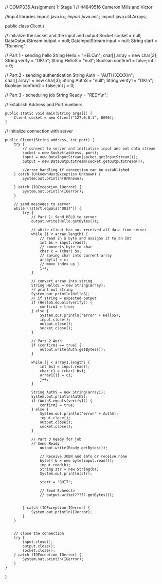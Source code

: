 
// COMP335 Assignment 1: Stage 1
// 44849516 Cameron Mills and Victor 

//input libraries
import java.io.*;
import java.net.*;
import java.util.Arrays;

public class Client {

// initialize the socket and the input and output
	Socket socket = null;
	DataOutputStream output = null;
	DataInputStream input = null;
	String start = "Running";

// Part 1 - sending hello
	String Hello = "HELO\n";
	char[] array = new char[3];
	String verify = "OK\n";
	String HelloS = "null";
	Boolean confirm1 = false;
	int i = 0;

// Part 2 - sending authentication
	String Auth = "AUTH XXXX\n";	
	char[] array1 = new char[3];
	String AuthS = "null";
	String verify1 = "OK\n";
	Boolean confirm2 = false;
	int j = 0;


// Part 3 - scheduling job
	String Ready = "REDY\n";

// Establish Address and Port numbers
	
	public static void main(String args[]) {
		Client socket = new Client("127.0.0.1", 8096);
	}

// Initialize connection with server
	
	public Client(String address, int port) {
		try {
			// connect to server and initialize input and out data stream
			socket = new Socket(address, port);
			input = new DataInputStream(socket.getInputStream());
			output = new DataOutputStream(socket.getOutputStream());
			
			//error handling if connection can be established 
		} catch (UnknownHostException UnKnown) {
			System.out.println(UnKnown);

		} catch (IOException IOerror) {
			System.out.println(IOerror);
		}

		// send messages to server
		while (!start.equals("QUIT")) {
			try {
				// Part 1: Send HELO to server
				output.write(Hello.getBytes());

				// while client has not received all data from server
				while (i < array.length) {
					// read in a byte and assigns it to an Int
					int bs = input.read();
					// converts byte to char
					char c = (char) bs;
					// saving char into current array 
					array[i] = c;
					// move index up 1
					i++;
				}
				
				// convert array into string 
				String HelloS = new String(array);
				// print out string
				System.out.println(HelloS);
				// if string = expected output
				if (HelloS.equals(verify)) {
					confirm1 = true;
				} else {
					System.out.println("error" + HelloS);
					input.close();
					output.close();
					socket.close();
				}

				// Part 2 Auth
				if (confirm1 == true) {
					output.write(Auth.getBytes());
				}

				while (j < array1.length) {
					int bs1 = input.read();
					char c1 = (char) bs1;
					array1[j] = c1;
					j++;
				}

				String AuthS = new String(array1);
				System.out.println(AuthS);
				if (AuthS.equals(verify1)) {
					confirm2 = true;
				} else {
					System.out.println("error" + AuthS);
					input.close();
					output.close();
					socket.close();
				}

				// Part 3 Ready for job
				// Send Ready
					output.write(Ready.getBytes());

					// Receive JOBN and info or receive none
					byte[] b = new byte[input.read()];
					input.read(b);
					String str = new String(b);
					System.out.println(str);

					start = "QUIT";

					// Send Schedule
					// output.write(?????.getBytes());
				

			} catch (IOException IOerror) {
				System.out.println(IOerror);
			}
		}
		

		// close the connection
		try {
			input.close();
			output.close();
			socket.close();
		} catch (IOException IOerror) {
			System.out.println(IOerror);
		}
	}
}
